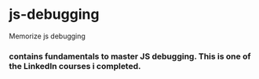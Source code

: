 # js-debugging
Memorize js debugging

### contains fundamentals to master JS debugging. This is one of the LinkedIn courses i completed.

